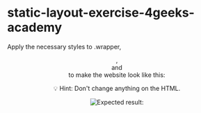 # static-layout-exercise-4geeks-academy
Apply the necessary styles to .wrapper, <header>, <nav> and <section> to make the website look like this:

💡 Hint:
Don't change anything on the HTML.
  
  ![Expected result:](https://raw.githubusercontent.com/4GeeksAcademy/css-layouts-tutorial-exercises/master/.learn/assets/0B62fyP.png)
